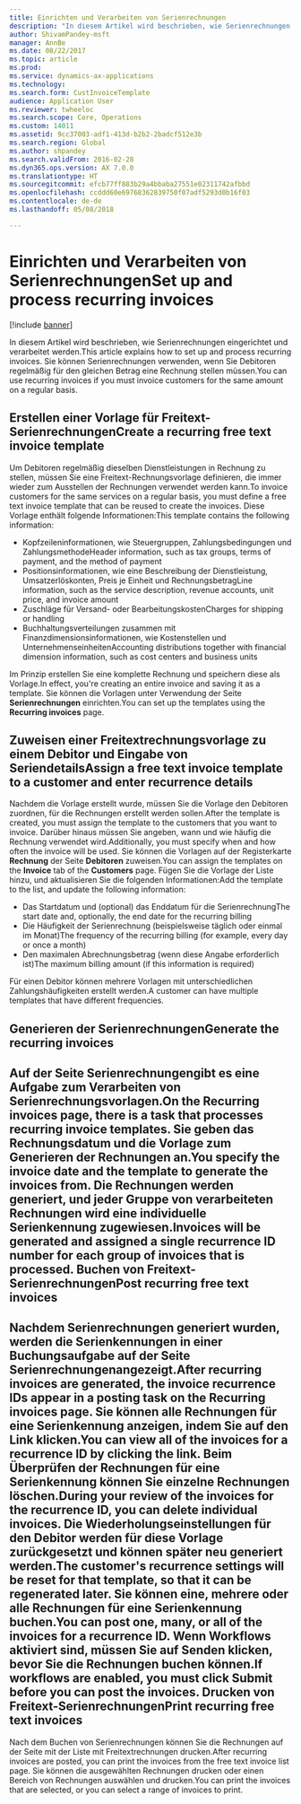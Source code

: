 ```yaml
---
title: Einrichten und Verarbeiten von Serienrechnungen
description: "In diesem Artikel wird beschrieben, wie Serienrechnungen eingerichtet und verarbeitet werden. Sie können Serienrechnungen verwenden, wenn Sie Debitoren regelmäßig für den gleichen Betrag eine Rechnung stellen müssen."
author: ShivamPandey-msft
manager: AnnBe
ms.date: 08/22/2017
ms.topic: article
ms.prod: 
ms.service: dynamics-ax-applications
ms.technology: 
ms.search.form: CustInvoiceTemplate
audience: Application User
ms.reviewer: twheeloc
ms.search.scope: Core, Operations
ms.custom: 14011
ms.assetid: 9cc37003-adf1-413d-b2b2-2badcf512e3b
ms.search.region: Global
ms.author: shpandey
ms.search.validFrom: 2016-02-28
ms.dyn365.ops.version: AX 7.0.0
ms.translationtype: HT
ms.sourcegitcommit: efcb77ff883b29a4bbaba27551e02311742afbbd
ms.openlocfilehash: ccddd60e69768362839750f07adf5293d0b16f03
ms.contentlocale: de-de
ms.lasthandoff: 05/08/2018

---
```


# <a name="set-up-and-process-recurring-invoices"></a><span data-ttu-id="0b0cf-104">Einrichten und Verarbeiten von Serienrechnungen</span><span class="sxs-lookup"><span data-stu-id="0b0cf-104">Set up and process recurring invoices</span></span>

[!include [banner](../includes/banner.md)]

<span data-ttu-id="0b0cf-105">In diesem Artikel wird beschrieben, wie Serienrechnungen eingerichtet und verarbeitet werden.</span><span class="sxs-lookup"><span data-stu-id="0b0cf-105">This article explains how to set up and process recurring invoices.</span></span> <span data-ttu-id="0b0cf-106">Sie können Serienrechnungen verwenden, wenn Sie Debitoren regelmäßig für den gleichen Betrag eine Rechnung stellen müssen.</span><span class="sxs-lookup"><span data-stu-id="0b0cf-106">You can use recurring invoices if you must invoice customers for the same amount on a regular basis.</span></span>

<a name="create-a-recurring-free-text-invoice-template"></a><span data-ttu-id="0b0cf-107">Erstellen einer Vorlage für Freitext-Serienrechnungen</span><span class="sxs-lookup"><span data-stu-id="0b0cf-107">Create a recurring free text invoice template</span></span>
---------------------------------------------

<span data-ttu-id="0b0cf-108">Um Debitoren regelmäßig dieselben Dienstleistungen in Rechnung zu stellen, müssen Sie eine Freitext-Rechnungsvorlage definieren, die immer wieder zum Ausstellen der Rechnungen verwendet werden kann.</span><span class="sxs-lookup"><span data-stu-id="0b0cf-108">To invoice customers for the same services on a regular basis, you must define a free text invoice template that can be reused to create the invoices.</span></span> <span data-ttu-id="0b0cf-109">Diese Vorlage enthält folgende Informationen:</span><span class="sxs-lookup"><span data-stu-id="0b0cf-109">This template contains the following information:</span></span>

-   <span data-ttu-id="0b0cf-110">Kopfzeileninformationen, wie Steuergruppen, Zahlungsbedingungen und Zahlungsmethode</span><span class="sxs-lookup"><span data-stu-id="0b0cf-110">Header information, such as tax groups, terms of payment, and the method of payment</span></span>
-   <span data-ttu-id="0b0cf-111">Positionsinformationen, wie eine Beschreibung der Dienstleistung, Umsatzerlöskonten, Preis je Einheit und Rechnungsbetrag</span><span class="sxs-lookup"><span data-stu-id="0b0cf-111">Line information, such as the service description, revenue accounts, unit price, and invoice amount</span></span>
-   <span data-ttu-id="0b0cf-112">Zuschläge für Versand- oder Bearbeitungskosten</span><span class="sxs-lookup"><span data-stu-id="0b0cf-112">Charges for shipping or handling</span></span>
-   <span data-ttu-id="0b0cf-113">Buchhaltungsverteilungen zusammen mit Finanzdimensionsinformationen, wie Kostenstellen und Unternehmenseinheiten</span><span class="sxs-lookup"><span data-stu-id="0b0cf-113">Accounting distributions together with financial dimension information, such as cost centers and business units</span></span>

<span data-ttu-id="0b0cf-114">Im Prinzip erstellen Sie eine komplette Rechnung und speichern diese als Vorlage.</span><span class="sxs-lookup"><span data-stu-id="0b0cf-114">In effect, you're creating an entire invoice and saving it as a template.</span></span> <span data-ttu-id="0b0cf-115">Sie können die Vorlagen unter Verwendung der Seite **Serienrechnungen** einrichten.</span><span class="sxs-lookup"><span data-stu-id="0b0cf-115">You can set up the templates using the **Recurring invoices** page.</span></span>

## <a name="assign-a-free-text-invoice-template-to-a-customer-and-enter-recurrence-details"></a><span data-ttu-id="0b0cf-116">Zuweisen einer Freitextrechnungsvorlage zu einem Debitor und Eingabe von Seriendetails</span><span class="sxs-lookup"><span data-stu-id="0b0cf-116">Assign a free text invoice template to a customer and enter recurrence details</span></span>
<span data-ttu-id="0b0cf-117">Nachdem die Vorlage erstellt wurde, müssen Sie die Vorlage den Debitoren zuordnen, für die Rechnungen erstellt werden sollen.</span><span class="sxs-lookup"><span data-stu-id="0b0cf-117">After the template is created, you must assign the template to the customers that you want to invoice.</span></span> <span data-ttu-id="0b0cf-118">Darüber hinaus müssen Sie angeben, wann und wie häufig die Rechnung verwendet wird.</span><span class="sxs-lookup"><span data-stu-id="0b0cf-118">Additionally, you must specify when and how often the invoice will be used.</span></span> <span data-ttu-id="0b0cf-119">Sie können die Vorlagen auf der Registerkarte **Rechnung** der Seite **Debitoren** zuweisen.</span><span class="sxs-lookup"><span data-stu-id="0b0cf-119">You can assign the templates on the **Invoice** tab of the **Customers** page.</span></span> <span data-ttu-id="0b0cf-120">Fügen Sie die Vorlage der Liste hinzu, und aktualisieren Sie die folgenden Informationen:</span><span class="sxs-lookup"><span data-stu-id="0b0cf-120">Add the template to the list, and update the following information:</span></span>

-   <span data-ttu-id="0b0cf-121">Das Startdatum und (optional) das Enddatum für die Serienrechnung</span><span class="sxs-lookup"><span data-stu-id="0b0cf-121">The start date and, optionally, the end date for the recurring billing</span></span>
-   <span data-ttu-id="0b0cf-122">Die Häufigkeit der Serienrechnung (beispielsweise täglich oder einmal im Monat)</span><span class="sxs-lookup"><span data-stu-id="0b0cf-122">The frequency of the recurring billing (for example, every day or once a month)</span></span>
-   <span data-ttu-id="0b0cf-123">Den maximalen Abrechnungsbetrag (wenn diese Angabe erforderlich ist)</span><span class="sxs-lookup"><span data-stu-id="0b0cf-123">The maximum billing amount (if this information is required)</span></span>

<span data-ttu-id="0b0cf-124">Für einen Debitor können mehrere Vorlagen mit unterschiedlichen Zahlungshäufigkeiten erstellt werden.</span><span class="sxs-lookup"><span data-stu-id="0b0cf-124">A customer can have multiple templates that have different frequencies.</span></span>

## <a name="generate-the-recurring-invoices"></a><span data-ttu-id="0b0cf-125">Generieren der Serienrechnungen</span><span class="sxs-lookup"><span data-stu-id="0b0cf-125">Generate the recurring invoices</span></span>
<span data-ttu-id="0b0cf-126">Auf der Seite **Serienrechnungen**gibt es eine Aufgabe zum Verarbeiten von Serienrechnungsvorlagen.</span><span class="sxs-lookup"><span data-stu-id="0b0cf-126">On the **Recurring invoices** page, there is a task that processes recurring invoice templates.</span></span> <span data-ttu-id="0b0cf-127">Sie geben das Rechnungsdatum und die Vorlage zum Generieren der Rechnungen an.</span><span class="sxs-lookup"><span data-stu-id="0b0cf-127">You specify the invoice date and the template to generate the invoices from.</span></span> <span data-ttu-id="0b0cf-128">Die Rechnungen werden generiert, und jeder Gruppe von verarbeiteten Rechnungen wird eine individuelle Serienkennung zugewiesen.</span><span class="sxs-lookup"><span data-stu-id="0b0cf-128">Invoices will be generated and assigned a single recurrence ID number for each group of invoices that is processed.</span></span>
<span data-ttu-id="0b0cf-129">Buchen von Freitext-Serienrechnungen</span><span class="sxs-lookup"><span data-stu-id="0b0cf-129">Post recurring free text invoices</span></span>
---------------------------------

<span data-ttu-id="0b0cf-130">Nachdem Serienrechnungen generiert wurden, werden die Serienkennungen in einer Buchungsaufgabe auf der Seite **Serienrechnungen**angezeigt.</span><span class="sxs-lookup"><span data-stu-id="0b0cf-130">After recurring invoices are generated, the invoice recurrence IDs appear in a posting task on the **Recurring invoices** page.</span></span> <span data-ttu-id="0b0cf-131">Sie können alle Rechnungen für eine Serienkennung anzeigen, indem Sie auf den Link klicken.</span><span class="sxs-lookup"><span data-stu-id="0b0cf-131">You can view all of the invoices for a recurrence ID by clicking the link.</span></span> <span data-ttu-id="0b0cf-132">Beim Überprüfen der Rechnungen für eine Serienkennung können Sie einzelne Rechnungen löschen.</span><span class="sxs-lookup"><span data-stu-id="0b0cf-132">During your review of the invoices for the recurrence ID, you can delete individual invoices.</span></span> <span data-ttu-id="0b0cf-133">Die Wiederholungseinstellungen für den Debitor werden für diese Vorlage zurückgesetzt und können später neu generiert werden.</span><span class="sxs-lookup"><span data-stu-id="0b0cf-133">The customer's recurrence settings will be reset for that template, so that it can be regenerated later.</span></span> <span data-ttu-id="0b0cf-134">Sie können eine, mehrere oder alle Rechnungen für eine Serienkennung buchen.</span><span class="sxs-lookup"><span data-stu-id="0b0cf-134">You can post one, many, or all of the invoices for a recurrence ID.</span></span> <span data-ttu-id="0b0cf-135">Wenn Workflows aktiviert sind, müssen Sie auf **Senden** klicken, bevor Sie die Rechnungen buchen können.</span><span class="sxs-lookup"><span data-stu-id="0b0cf-135">If workflows are enabled, you must click **Submit** before you can post the invoices.</span></span>
<span data-ttu-id="0b0cf-136">Drucken von Freitext-Serienrechnungen</span><span class="sxs-lookup"><span data-stu-id="0b0cf-136">Print recurring free text invoices</span></span>
----------------------------------

<span data-ttu-id="0b0cf-137">Nach dem Buchen von Serienrechnungen können Sie die Rechnungen auf der Seite mit der Liste mit Freitextrechnungen drucken.</span><span class="sxs-lookup"><span data-stu-id="0b0cf-137">After recurring invoices are posted, you can print the invoices from the free text invoice list page.</span></span> <span data-ttu-id="0b0cf-138">Sie können die ausgewählten Rechnungen drucken oder einen Bereich von Rechnungen auswählen und drucken.</span><span class="sxs-lookup"><span data-stu-id="0b0cf-138">You can print the invoices that are selected, or you can select a range of invoices to print.</span></span>




